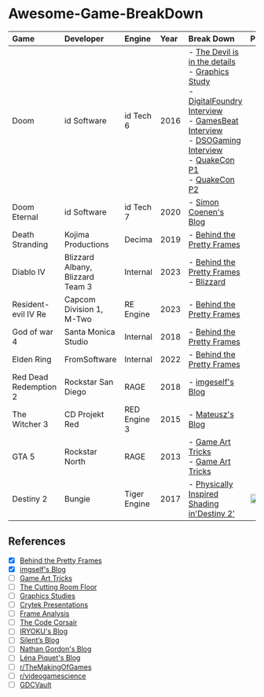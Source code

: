 # Awesome-Game-BreakDown

|Game|Developer|Engine|Year|Break Down|Propaganda|
|:---|:---|:---|:---|:---|:---|
|Doom|id Software|id Tech 6|2016|- [The Devil is in the details](https://advances.realtimerendering.com/s2016/Siggraph2016_idTech6.pdf)<br>- [Graphics Study](https://www.adriancourreges.com/blog/2016/09/09/doom-2016-graphics-study/)<br>- [DigitalFoundry Interview](https://www.eurogamer.net/digitalfoundry-2016-doom-tech-interview)<br>- [GamesBeat Interview](https://venturebeat.com/games/the-definitive-interview-on-the-making-of-doom/)<br>- [DSOGaming Interview](https://www.dsogaming.com/interviews/id-software-tech-interview-dx12-vulkan-mega-textures-pbr-global-illumination-more/)<br>- [QuakeCon P1](https://www.twitch.tv/videos/81946710)<br>- [QuakeCon P2](https://www.twitch.tv/videos/81950107)|
|Doom Eternal|id Software|id Tech 7|2020|- [Simon Coenen's Blog](https://simoncoenen.com/blog/programming/graphics/DoomEternalStudy.html)|
|Death Stranding|Kojima Productions|Decima|2019|- [Behind the Pretty Frames](https://mamoniem.com/behind-the-pretty-frames-death-stranding/)|
|Diablo IV|Blizzard Albany, Blizzard Team 3|Internal|2023|- [Behind the Pretty Frames](https://mamoniem.com/behind-the-pretty-frames-diablo-iv/)<br>- [Blizzard](https://news.blizzard.com/en-us/diablo4/23964183/peeling-back-the-varnish-the-graphics-of-diablo-iv)|
|Resident-evil IV Re|Capcom Division 1, M-Two|RE Engine|2023|- [Behind the Pretty Frames](https://mamoniem.com/behind-the-pretty-frames-resident-evil/)|
|God of war 4|Santa Monica Studio|Internal|2018|- [Behind the Pretty Frames](https://mamoniem.com/behind-the-pretty-frames-god-of-war/)|
|Elden Ring|FromSoftware|Internal|2022|- [Behind the Pretty Frames](https://mamoniem.com/behind-the-pretty-frames-elden-ring/)|
|Red Dead Redemption 2|Rockstar San Diego|RAGE|2018|- [imgeself's Blog](https://imgeself.github.io/posts/2020-06-19-graphics-study-rdr2/)|
|The Witcher 3|CD Projekt Red|RED Engine 3|2015|- [Mateusz's Blog](https://astralcode.blogspot.com/2018/11/reverse-engineering-rendering-of.html)|
|GTA 5| Rockstar North | RAGE | 2013 |- [Game Art Tricks](https://simonschreibt.de/gat/gta-v-underestimated-glow/)<br>- [Game Art Tricks](https://simonschreibt.de/gat/gta-v-wormy-fountain/)|
|Destiny 2| Bungie | Tiger Engine | 2017 |- [Physically Inspired Shading in'Destiny 2'](https://www.gdcvault.com/play/1025290/Translating-Art-into-Technology-Physically)|<img src="https://github.com/OTFCG/Awesome-Game-Analysis/blob/image-develop/Images/1629860255_930314.jpg" width = "100%" height = "100%" align=center />|

## References
- [X] [Behind the Pretty Frames](https://mamoniem.com/category/behind-the-pretty-frames/)
- [X] [imgself's Blog](https://imgeself.github.io/posts/)
- [ ] [Game Art Tricks](https://simonschreibt.de/game-art-tricks/)
- [ ] [The Cutting Room Floor](https://tcrf.net/The_Cutting_Room_Floor)
- [ ] [Graphics Studies](https://www.adriancourreges.com/blog/)
- [ ] [Crytek Presentations](https://archive.org/download/crytek_presentations)
- [ ] [Frame Analysis](https://alain.xyz/blog)
- [ ] [The Code Corsair](https://www.elopezr.com/)
- [ ] [IRYOKU's Blog](https://www.iryoku.com/)
- [ ] [Silent’s Blog](https://cookieplmonster.github.io/)
- [ ] [Nathan Gordon's Blog](https://medium.com/@gordonnl)
- [ ] [Léna Piquet's Blog](https://www.froyok.fr/articles.html)
- [ ] [r/TheMakingOfGames](https://www.reddit.com/r/TheMakingOfGames/)
- [ ] [r/videogamescience](https://www.reddit.com/r/videogamescience/)
- [ ] [GDCVault](https://www.gdcvault.com/)
